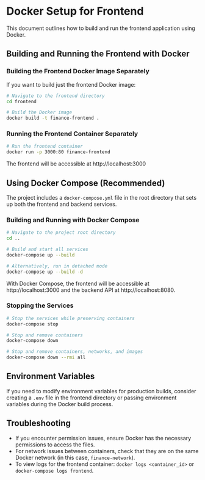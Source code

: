 # Docker Setup for Frontend

This document outlines how to build and run the frontend application using Docker.

## Building and Running the Frontend with Docker

### Building the Frontend Docker Image Separately

If you want to build just the frontend Docker image:

```bash
# Navigate to the frontend directory
cd frontend

# Build the Docker image
docker build -t finance-frontend .
```

### Running the Frontend Container Separately

```bash
# Run the frontend container
docker run -p 3000:80 finance-frontend
```

The frontend will be accessible at http://localhost:3000

## Using Docker Compose (Recommended)

The project includes a `docker-compose.yml` file in the root directory that sets up both the frontend and backend services.

### Building and Running with Docker Compose

```bash
# Navigate to the project root directory
cd ..

# Build and start all services
docker-compose up --build

# Alternatively, run in detached mode
docker-compose up --build -d
```

With Docker Compose, the frontend will be accessible at http://localhost:3000 and the backend API at http://localhost:8080.

### Stopping the Services

```bash
# Stop the services while preserving containers
docker-compose stop

# Stop and remove containers
docker-compose down

# Stop and remove containers, networks, and images
docker-compose down --rmi all
```

## Environment Variables

If you need to modify environment variables for production builds, consider creating a `.env` file in the frontend directory or passing environment variables during the Docker build process.

## Troubleshooting

- If you encounter permission issues, ensure Docker has the necessary permissions to access the files.
- For network issues between containers, check that they are on the same Docker network (in this case, `finance-network`).
- To view logs for the frontend container: `docker logs <container_id>` or `docker-compose logs frontend`. 